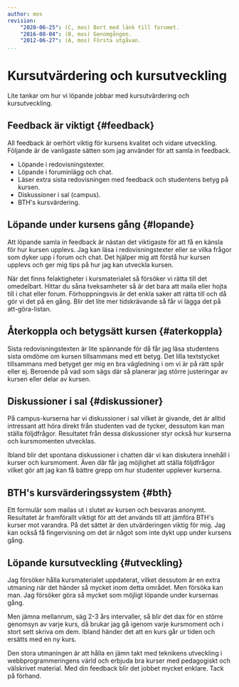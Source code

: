 ```yaml
---
author: mos
revision:
    "2020-06-25": (C, mos) Bort med länk till forumet.
    "2016-08-04": (B, mos) Genomgången.
    "2012-06-27": (A, mos) Första utgåvan.
...
```

Kursutvärdering och kursutveckling
==================================

Lite tankar om hur vi löpande jobbar med kursutvärdering och kursutveckling.



Feedback är viktigt {#feedback}
-------------------------------

All feedback är oerhört viktig för kursens kvalitet och vidare utveckling. Följande är de vanligaste sätten som jag använder för att samla in feedback.

* Löpande i redovisningstexter.
* Löpande i foruminlägg och chat.
* Läser extra sista redovisningen med feedback och studentens betyg på kursen.
* Diskussioner i sal (campus).
* BTH's kursvärdering.



Löpande under kursens gång {#lopande}
-------------------------------------

Att löpande samla in feedback är nästan det viktigaste för att få en känsla för hur kursen upplevs. Jag kan läsa i redovisningstexter eller se vilka frågor som dyker upp i forum och chat. Det hjälper mig att förstå hur kursen upplevs och ger mig tips på hur jag kan utveckla kursen.

När det finns felaktigheter i kursmaterialet så försöker vi rätta till det omedelbart. Hittar du såna tveksamheter så är det bara att maila eller hojta till i chat eller forum. Förhoppningsvis är det enkla saker att rätta till och då gör vi det på en gång. Blir det lite mer tidskrävande så får vi lägga det på att-göra-listan.



Återkoppla och betygsätt kursen {#aterkoppla}
---------------------------------------------

Sista redovisningstexten är lite spännande för då får jag läsa studentens sista omdöme om kursen tillsammans med ett betyg. Det lilla textstycket tillsammans med betyget ger mig en bra vägledning i om vi är på rätt spår eller ej. Beroende på vad som sägs där så planerar jag större justeringar av kursen eller delar av kursen.



Diskussioner i sal {#diskussioner}
----------------------------------

På campus-kurserna har vi diskussioner i sal vilket är givande, det är alltid intressant att höra direkt från studenten vad de tycker, dessutom kan man ställa följdfrågor. Resultatet från dessa diskussioner styr också hur kurserna och kursmomenten utvecklas.

Ibland blir det spontana diskussioner i chatten där vi kan diskutera innehåll i kurser och kursmoment. Även där får jag möjlighet att ställa följdfrågor vilket gör att jag kan få bättre grepp om hur studenter upplever kurserna.



BTH's kursvärderingssystem {#bth}
-----------------------------------

Ett formulär som mailas ut i slutet av kursen och besvaras anonymt. Resultatet är framförallt viktigt för att det används till att jämföra BTH's kurser mot varandra. På det sättet är den utvärderingen viktig för mig. Jag kan också få fingervisning om det är något som inte dykt upp under kursens gång.



Löpande kursutveckling {#utveckling}
---------------------------

Jag försöker hålla kursmaterialet uppdaterat, vilket dessutom är en extra utmaning när det händer så mycket inom detta området. Men försöka kan man. Jag försöker göra så mycket som möjligt löpande under kursernas gång.

Men jämna mellanrum, säg 2-3 års intervaller, så blir det dax för en större genomsyn av varje kurs, då brukar jag gå igenom varje kursmoment och i stort sett skriva om dem. Ibland händer det att en kurs går ur tiden och ersätts med en ny kurs.

Den stora utmaningen är att hålla en jämn takt med teknikens utveckling i webbprogrammeringens värld och erbjuda bra kurser med pedagogiskt och välskrivet material. Med din feedback blir det jobbet mycket enklare. Tack på förhand.


<!--
Diskutera kursutveckling och kursfeedback {#lopande}
-------------------------------------

Fråga i forument om du har en direkt fråga som du vill ha besvarad kring detta ämne.

* Om [kursutvärdering och kursutveckling i forumet](/t/594)
-->
